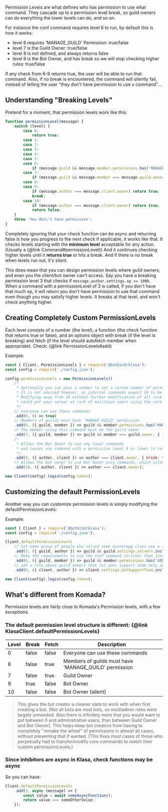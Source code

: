 Permission Levels are what defines who has permission to use what command. They cascade up to a permission level break, so guild owners can do everything the lower levels can do, and so on.

For instance the conf command requires level 6 to run, by default this is how it works:

- level 6 requires 'MANAGE_GUILD' Permission: true/false
- level 7 is the Guild Owner: true/false
- level 8 is not defined, and always returns false
- level 9 is the Bot Owner, and has break so we will stop checking higher rules: true/false

If any check from 6-9 returns true, the user will be able to run that command. Also, if no break is encountered, the command will silently fail, instead of telling the user "they don't have permission to use x command"...

## Understanding "Breaking Levels"

Pretend for a moment, that permission levels work like this:

<!-- eslint-disable no-fallthrough -->

```javascript
function permissionLevel(message) {
	switch (level) {
		case 0:
			return true;
		case 1:
		case 2:
		case 3:
		case 4:
		case 5:
		case 6:
			if (message.guild && message.member.permissions.has('MANAGE_GUILD')) return true;
		case 7:
			if (message.guild && message.member === message.guild.owner) return true;
		case 8:
		case 9:
			if (message.author === message.client.owner) return true;
			break;
		case 10:
			if (message.author === message.client.owner) return true;
			return false;
	}
	throw 'You don\'t have permission';
}
```

<!-- eslint-enable no-fallthrough -->

Completely ignoring that your check function can be async and returning false is how you progress to the next check if applicable, it works like that. It checks levels starting with the __minimum level__ acceptable for any action. (Usually a {@link Command#permissionLevel}) And it continues checking higher levels until it __returns true__ or hits a break. And if there is no break when levels run out, it's silent.

This does mean that you can design permission levels where guild owners, and even you the client/bot owner can't access. Say you have a breaking permission level 3 that checks if `message.author.settings.xp >= 1000`. When a command with a permissionLevel of 3 is called, if you don't have that much xp, it will return you don't have permission to use that command even though you may satisfy higher levels. It breaks at that level, and won't check anything higher.

## Creating Completely Custom PermissionLevels

Each level consists of a number (the level), a function (the check function that returns true or false), and an options object with break (if the level is breaking) and fetch (if the level should autofetch member when appropriate). Check: {@link PermissionLevels#add}

Example:

```javascript
const { Client, PermissionLevels } = require('@botbind/klasa');
const config = require('./config.json');

config.permissionLevels = new PermissionLevels()
	/*
	 * Optionally you can pass a number to set a custom number of permission levels.
	 * It is not advised however, as internal commands expect 10 to be the highest permission level.
	 * Modifying away from 10 without further modification of all core commands,
	 * could put your server at risk of malicious users using the core eval command.
	 */
	// everyone can use these commands
	.add(0, () => true)
	// Members of guilds must have 'MANAGE_GUILD' permission
	.add(6, ({ guild, member }) => guild && member.permissions.has('MANAGE_GUILD'), { fetch: true })
	// The member using this command must be the guild owner
	.add(7, ({ guild, member }) => guild && member === guild.owner, { fetch: true })
	/*
	 * Allows the Bot Owner to use any lower commands
	 * and causes any command with a permission level 9 or lower to return an error if no check passes.
	 */
	.add(9, ({ author, client }) => author === client.owner, { break: true })
	// Allows the bot owner to use Bot Owner only commands, which silently fail for other users.
	.add(10, ({ author, client }) => author === client.owner);

new Client(config).login(config.token);
```

## Customizing the default PermissionLevels

Another way you can customize permission levels is simply modifying the defaultPermissionLevels:

Example:

```javascript
const { Client } = require('@botbind/klasa');
const config = require('./config.json');

Client.defaultPermissionLevels
	// let some group of people who solved some easteregg clues use a special command/some custom non-admin role
	.add(3, ({ guild, author }) => guild && guild.settings.solvers.includes(author.id))
	// Make the requirements to use the conf command stricter than just who can add the bot to the guild
	.add(6, ({ guild, member }) => guild && member.permissions.has('ADMINISTRATOR'), { fetch: true })
	// add a role above guild owners that let your support team help setup/troubleshoot on other guilds.
	.add(8, ({ client, author }) => client.settings.botSupportTeam.includes(author.id));

new Client(config).login(config.token);
```

## What's different from Komada?

Permission levels are fairly close to Komada's Permission levels, with a few exceptions.

### The default permission level structure is different: {@link KlasaClient.defaultPermissionLevels}

| Level | Break | Fetch | Description                                           |
| ----- | ----- | ----- | ----------------------------------------------------- |
| 0     | false | false | Everyone can use these commands                       |
| 6     | false | true  | Members of guilds must have 'MANAGE_GUILD' permission |
| 7     | false | true  | Guild Owner                                           |
| 9     | true  | false | Bot Owner                                             |
| 10    | false | false | Bot Owner (silent)                                    |

>This gives the bot creator a cleaner slate to work with when first creating a bot. (Not all bots are mod bots, so mod/admin roles were largely unneeded. Also there is infinitely more that you would want to put between 0 and administrative users, than between Guild Owner and Bot Owner). This helps keep bot creators from having to completely "remake the wheel" of permissions in almost all cases, without preventing that if wanted. (This fixes most cases of those who perpetually had to transfer/modify core commands to match their custom permissionLevels.)

### Since inhibitors are async in Klasa, check functions may be async

So you can have:

```javascript
Client.defaultPermissionLevels
	.add(3, async (message) => {
		const value = await someAsyncFunction();
		return value === someOtherValue;
	});
```
